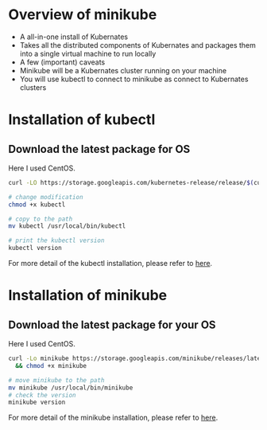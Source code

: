 # Overview of minikube
* A all-in-one install of Kubernates
* Takes all the distributed components of Kubernates and packages them into a single virtual machine to run locally
* A few (important) caveats
* Minikube will be a Kubernates cluster running on your machine
* You will use kubectl to connect to minikube as connect to Kubernates clusters



# Installation of kubectl

## Download the latest package for OS
Here I used CentOS.

```sh
curl -LO https://storage.googleapis.com/kubernetes-release/release/$(curl -s https://storage.googleapis.com/kubernetes-release/release/stable.txt)/bin/linux/amd64/kubectl

# change modification
chmod +x kubectl

# copy to the path
mv kubectl /usr/local/bin/kubectl

# print the kubectl version
kubectl version

```

For more detail of the kubectl installation, please refer to [here](https://kubernetes.io/docs/tasks/tools/install-kubectl/).


# Installation of minikube
## Download the latest package for your OS
Here I used CentOS.

```sh
curl -Lo minikube https://storage.googleapis.com/minikube/releases/latest/minikube-linux-amd64 \
  && chmod +x minikube

# move minikube to the path
mv minikube /usr/local/bin/minikube
# check the version
minikube version
```

For more detail of the minikube installation, please refer to [here](https://kubernetes.io/docs/tasks/tools/install-minikube/).
